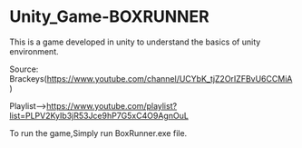 # Unity_Game-BOXRUNNER
This is a game developed in unity to understand the basics of unity environment. 

Source:
Brackeys(https://www.youtube.com/channel/UCYbK_tjZ2OrIZFBvU6CCMiA)

Playlist-->https://www.youtube.com/playlist?list=PLPV2KyIb3jR53Jce9hP7G5xC4O9AgnOuL

To run the game,Simply run BoxRunner.exe file.
